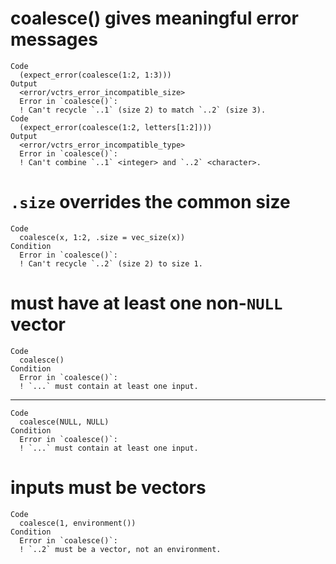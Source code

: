 # coalesce() gives meaningful error messages

    Code
      (expect_error(coalesce(1:2, 1:3)))
    Output
      <error/vctrs_error_incompatible_size>
      Error in `coalesce()`:
      ! Can't recycle `..1` (size 2) to match `..2` (size 3).
    Code
      (expect_error(coalesce(1:2, letters[1:2])))
    Output
      <error/vctrs_error_incompatible_type>
      Error in `coalesce()`:
      ! Can't combine `..1` <integer> and `..2` <character>.

# `.size` overrides the common size

    Code
      coalesce(x, 1:2, .size = vec_size(x))
    Condition
      Error in `coalesce()`:
      ! Can't recycle `..2` (size 2) to size 1.

# must have at least one non-`NULL` vector

    Code
      coalesce()
    Condition
      Error in `coalesce()`:
      ! `...` must contain at least one input.

---

    Code
      coalesce(NULL, NULL)
    Condition
      Error in `coalesce()`:
      ! `...` must contain at least one input.

# inputs must be vectors

    Code
      coalesce(1, environment())
    Condition
      Error in `coalesce()`:
      ! `..2` must be a vector, not an environment.

